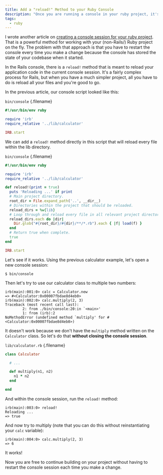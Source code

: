 ```yaml
---
title: Add a "reload!" Method to your Ruby Console
description: "Once you are running a console in your ruby project, it's nice to not have to restart the console session every time you make a change."
tags:
  - ruby
---
```


I wrote another article on [creating a console session for your ruby project](/blog/add-console-to-ruby-project/). That is a powerful method for working with your (non-Rails/) Ruby project on the fly. The problem with that approach is that you have to restart the console every time you make a change because the console has stored the state of your codebase when it started.

In the Rails console, there is a `reload!` method that is meant to reload your application code in the current console session. It's a fairly complex process for Rails, but when you have a much simpler project, all you have to do is reload all your files and you're good to go.

In the previous article, our console script looked like this:

`bin/console` {.filename}

```rb
#!/usr/bin/env ruby

require 'irb'
require_relative '../lib/calculator'

IRB.start
```

We can add a `reload!` method directly in this script that will reload every file within the lib directory.

`bin/console` {.filename}

```rb
#!/usr/bin/env ruby

require 'irb'
require_relative '../lib/calculator'

def reload!(print = true)
  puts 'Reloading ...' if print
  # Main project directory.
  root_dir = File.expand_path('..', __dir__)
  # Directories within the project that should be reloaded.
  reload_dirs = %w{lib}
  # Loop through and reload every file in all relevant project directories.
  reload_dirs.each do |dir|
    Dir.glob("#{root_dir}/#{dir}/**/*.rb").each { |f| load(f) }
  end
  # Return true when complete.
  true
end

IRB.start
```

Let's see if it works. Using the previous calculator example, let's open a new console session:

    $ bin/console

Then let's try to use our calculator class to multiple two numbers:

    irb(main):001:0> calc = Calculator.new
    => #<Calculator:0x00007fbdae8d4eb0>
    irb(main):002:0> calc.multiply(2, 3)
    Traceback (most recent call last):
            2: from ./bin/console:20:in `<main>'
            1: from (irb):2
    NoMethodError (undefined method `multiply' for #<Calculator:0x00007fbdae8d4eb0>)

It doesn't work because we don't have the `multiply` method written on the `Calculator` class. So let's do that **without closing the console session**.

`lib/calculator.rb` {.filename}

```rb
class Calculator

  # ...

  def multiply(n1, n2)
    n1 * n2
  end

end
```

And within the console session, run the `reload!` method:

    irb(main):003:0> reload!
    Reloading ...
    => true

And now try to multiply (note that you can do this without reinstantiating your `calc` variable):

    irb(main):004:0> calc.multiply(2, 3)
    => 6

It works!

Now you are free to continue building on your project without having to restart the console session each time you make a change.
